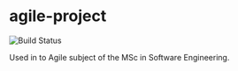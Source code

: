 # agile-project
![Build Status](https://img.shields.io/jenkins/build?jobUrl=http://ec2-34-241-103-5.eu-west-1.compute.amazonaws.com/job/agile-project/&style=for-the-badge)

Used in to Agile subject of the MSc in Software Engineering.
